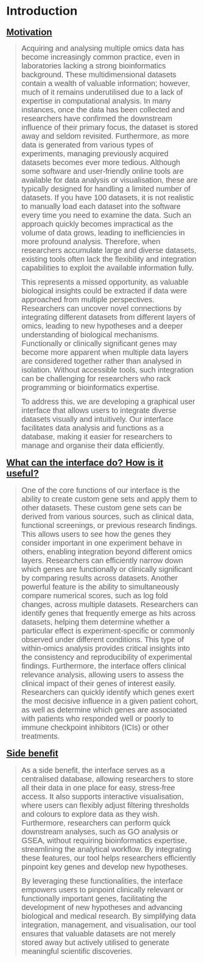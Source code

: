 

<span style="font-family: Helvetica, Arial, serif">

## <span style="font-family: Helvetica, Arial, serif; font-size: 32px;"> Introduction </span>


### <span style="font-family: Helvetica, Arial, serif; font-size: 24px;"><u> Motivation </u></span>
> <span style="font-size: 20px;"> Acquiring and analysing multiple omics data has become increasingly common practice, even in laboratories lacking a strong bioinformatics background. These multidimensional datasets contain a wealth of valuable information; however, much of it remains underutilised due to a lack of expertise in computational analysis. In many instances, once the data has been collected and researchers have confirmed the downstream influence of their primary focus, the dataset is stored away and seldom revisited. Furthermore, as more data is generated from various types of experiments, managing previously acquired datasets becomes ever more tedious. Although some software and user-friendly online tools are available for data analysis or visualisation, these are typically designed for handling a limited number of datasets. If you have 100 datasets, it is not realistic to manually load each dataset into the software every time you need to examine the data. Such an approach quickly becomes impractical as the volume of data grows, leading to inefficiencies in more profound analysis. Therefore, when researchers accumulate large and diverse datasets, existing tools often lack the flexibility and integration capabilities to exploit the available information fully.  </span><br>
> 
> <span style="font-size: 20px;"> This represents a missed opportunity, as valuable biological insights could be extracted if data were approached from multiple perspectives. Researchers can uncover novel connections by integrating different datasets from different layers of omics, leading to new hypotheses and a deeper understanding of biological mechanisms. Functionally or clinically significant genes may become more apparent when multiple data layers are considered together rather than analysed in isolation. Without accessible tools, such integration can be challenging for researchers who rack programming or bioinformatics expertise. </span>
>
> 
> <span style="font-size: 20px;"> To address this, we are developing a graphical user interface that allows users to integrate diverse datasets visually and intuitively. Our interface facilitates data analysis and functions as a database, making it easier for researchers to manage and organise their data efficiently. </span>

#### <span style="font-family: Helvetica, Arial, serif; font-size: 24px;"><u> What can the interface do? How is it useful? </u></span>
> <span style="font-size: 20px;"> One of the core functions of our interface is the ability to create custom gene sets and apply them to other datasets. These custom gene sets can be derived from various sources, such as clinical data, functional screenings, or previous research findings. This allows users to see how the genes they consider important in one experiment behave in others, enabling integration beyond different omics layers. Researchers can efficiently narrow down which genes are functionally or clinically significant by comparing results across datasets. Another powerful feature is the ability to simultaneously compare numerical scores, such as log fold changes, across multiple datasets. Researchers can identify genes that frequently emerge as hits across datasets, helping them determine whether a particular effect is experiment-specific or commonly observed under different conditions. This type of within-omics analysis provides critical insights into the consistency and reproducibility of experimental findings. Furthermore, the interface offers clinical relevance analysis, allowing users to assess the clinical impact of their genes of interest easily. Researchers can quickly identify which genes exert the most decisive influence in a given patient cohort, as well as determine which genes are associated with patients who responded well or poorly to immune checkpoint inhibitors (ICIs) or other treatments. </span>

#### <span style="font-family: Helvetica, Arial, serif; font-size: 24px;"><u> Side benefit </u></span>
> <span style="font-size: 20px;"> As a side benefit, the interface serves as a centralised database, allowing researchers to store all their data in one place for easy, stress-free access. It also supports interactive visualisation, where users can flexibly adjust filtering thresholds and colours to explore data as they wish. Furthermore, researchers can perform quick downstream analyses, such as GO analysis or GSEA, without requiring bioinformatics expertise, streamlining the analytical workflow. By integrating these features, our tool helps researchers efficiently pinpoint key genes and develop new hypotheses. </span>
> 
> <span style="font-size: 20px;"> By leveraging these functionalities, the interface empowers users to pinpoint clinically relevant or functionally important genes, facilitating the development of new hypotheses and advancing biological and medical research. By simplifying data integration, management, and visualisation, our tool ensures that valuable datasets are not merely stored away but actively utilised to generate meaningful scientific discoveries. </span>


</span>